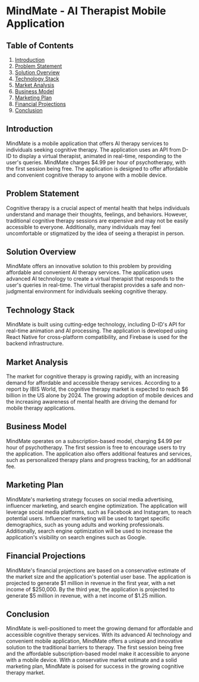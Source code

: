 # MindMate - AI Therapist Mobile Application

## Table of Contents
1. [Introduction](#introduction)
2. [Problem Statement](#problem-statement)
3. [Solution Overview](#solution-overview)
4. [Technology Stack](#technology-stack)
5. [Market Analysis](#market-analysis)
6. [Business Model](#business-model)
7. [Marketing Plan](#marketing-plan)
8. [Financial Projections](#financial-projections)
9. [Conclusion](#conclusion)

## Introduction <a name="introduction"></a>

MindMate is a mobile application that offers AI therapy services to individuals seeking cognitive therapy. The application uses an API from D-ID to display a virtual therapist, animated in real-time, responding to the user's queries. MindMate charges $4.99 per hour of psychotherapy, with the first session being free. The application is designed to offer affordable and convenient cognitive therapy to anyone with a mobile device.

## Problem Statement <a name="problem-statement"></a>

Cognitive therapy is a crucial aspect of mental health that helps individuals understand and manage their thoughts, feelings, and behaviors. However, traditional cognitive therapy sessions are expensive and may not be easily accessible to everyone. Additionally, many individuals may feel uncomfortable or stigmatized by the idea of seeing a therapist in person. 

## Solution Overview <a name="solution-overview"></a>

MindMate offers an innovative solution to this problem by providing affordable and convenient AI therapy services. The application uses advanced AI technology to create a virtual therapist that responds to the user's queries in real-time. The virtual therapist provides a safe and non-judgmental environment for individuals seeking cognitive therapy. 

## Technology Stack <a name="technology-stack"></a>

MindMate is built using cutting-edge technology, including D-ID's API for real-time animation and AI processing. The application is developed using React Native for cross-platform compatibility, and Firebase is used for the backend infrastructure. 

## Market Analysis <a name="market-analysis"></a>

The market for cognitive therapy is growing rapidly, with an increasing demand for affordable and accessible therapy services. According to a report by IBIS World, the cognitive therapy market is expected to reach $6 billion in the US alone by 2024. The growing adoption of mobile devices and the increasing awareness of mental health are driving the demand for mobile therapy applications. 

## Business Model <a name="business-model"></a>

MindMate operates on a subscription-based model, charging $4.99 per hour of psychotherapy. The first session is free to encourage users to try the application. The application also offers additional features and services, such as personalized therapy plans and progress tracking, for an additional fee. 

## Marketing Plan <a name="marketing-plan"></a>

MindMate's marketing strategy focuses on social media advertising, influencer marketing, and search engine optimization. The application will leverage social media platforms, such as Facebook and Instagram, to reach potential users. Influencer marketing will be used to target specific demographics, such as young adults and working professionals. Additionally, search engine optimization will be used to increase the application's visibility on search engines such as Google. 

## Financial Projections <a name="financial-projections"></a>

MindMate's financial projections are based on a conservative estimate of the market size and the application's potential user base. The application is projected to generate $1 million in revenue in the first year, with a net income of $250,000. By the third year, the application is projected to generate $5 million in revenue, with a net income of $1.25 million. 

## Conclusion <a name="conclusion"></a>

MindMate is well-positioned to meet the growing demand for affordable and accessible cognitive therapy services. With its advanced AI technology and convenient mobile application, MindMate offers a unique and innovative solution to the traditional barriers to therapy. The first session being free and the affordable subscription-based model make it accessible to anyone with a mobile device. With a conservative market estimate and a solid marketing plan, MindMate is poised for success in the growing cognitive therapy market.  
